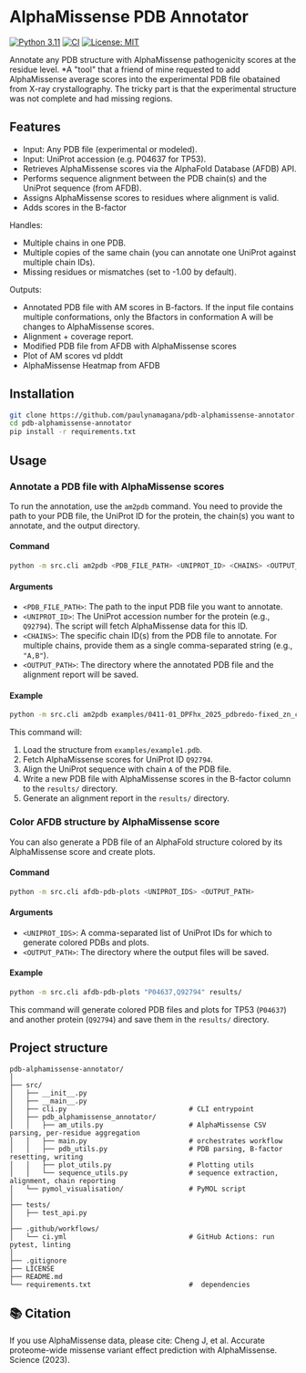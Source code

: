 # AlphaMissense PDB Annotator
[![Python 3.11](https://img.shields.io/badge/python-3.11-blue.svg)](https://www.python.org/downloads/release/python-311/)
[![CI](https://github.com/paulynamagana/pdb-alphamissense-annotator/actions/workflows/ci.yml/badge.svg)](https://github.com/paulynamagana/pdb-alphamissense-annotator/actions/workflows/ci.yml)
[![License: MIT](https://img.shields.io/badge/License-MIT-yellow.svg)](https://opensource.org/licenses/MIT)



Annotate any PDB structure with AlphaMissense pathogenicity scores at the residue level.
*A "tool" that a friend of mine requested to add AlphaMissense average scores into the experimental PDB file obatained from X-ray crystallography. The tricky part is that the experimental structure was not complete and had missing regions.


## Features
- Input: Any PDB file (experimental or modeled).
- Input: UniProt accession (e.g. P04637 for TP53).
- Retrieves AlphaMissense scores via the AlphaFold Database (AFDB) API.
- Performs sequence alignment between the PDB chain(s) and the UniProt sequence (from AFDB).
- Assigns AlphaMissense scores to residues where alignment is valid.
- Adds scores in the B-factor 

Handles:
- Multiple chains in one PDB.
- Multiple copies of the same chain (you can annotate one UniProt against multiple chain IDs).
- Missing residues or mismatches (set to -1.00 by default).

Outputs:
- Annotated PDB file with AM scores in B-factors.
    If the input file contains multiple conformations, only the Bfactors in conformation A will be changes to AlphaMissense scores. 
- Alignment + coverage report.
- Modified PDB file from AFDB with AlphaMissense scores
- Plot of AM scores vd plddt
- AlphaMissense Heatmap from AFDB

## Installation
```bash
git clone https://github.com/paulynamagana/pdb-alphamissense-annotator.git
cd pdb-alphamissense-annotator
pip install -r requirements.txt
```

## Usage

### Annotate a PDB file with AlphaMissense scores

To run the annotation, use the `am2pdb` command. You need to provide the path to your PDB file, the UniProt ID for the protein, the chain(s) you want to annotate, and the output directory.

#### Command

```bash
python -m src.cli am2pdb <PDB_FILE_PATH> <UNIPROT_ID> <CHAINS> <OUTPUT_PATH>
```

#### Arguments

*   `<PDB_FILE_PATH>`: The path to the input PDB file you want to annotate.
*   `<UNIPROT_ID>`: The UniProt accession number for the protein (e.g., `Q92794`). The script will fetch AlphaMissense data for this ID.
*   `<CHAINS>`: The specific chain ID(s) from the PDB file to annotate. For multiple chains, provide them as a single comma-separated string (e.g., `"A,B"`).
*   `<OUTPUT_PATH>`: The directory where the annotated PDB file and the alignment report will be saved.

#### Example

```bash
python -m src.cli am2pdb examples/0411-01_DPFhx_2025_pdbredo-fixed_zn_charge-delete_oxt.pdb Q92794 "A" results/
```

This command will:
1.  Load the structure from `examples/example1.pdb`.
2.  Fetch AlphaMissense scores for UniProt ID `Q92794`.
3.  Align the UniProt sequence with chain `A` of the PDB file.
4.  Write a new PDB file with AlphaMissense scores in the B-factor column to the `results/` directory.
5.  Generate an alignment report in the `results/` directory.




### Color AFDB structure by AlphaMissense score

You can also generate a PDB file of an AlphaFold structure colored by its AlphaMissense score and create plots.

#### Command

```bash
python -m src.cli afdb-pdb-plots <UNIPROT_IDS> <OUTPUT_PATH>
```

#### Arguments

*   `<UNIPROT_IDS>`: A comma-separated list of UniProt IDs for which to generate colored PDBs and plots.
*   `<OUTPUT_PATH>`: The directory where the output files will be saved.

#### Example

```bash
python -m src.cli afdb-pdb-plots "P04637,Q92794" results/
```
This command will generate colored PDB files and plots for TP53 (`P04637`) and another protein (`Q92794`) and save them in the `results/` directory.

## Project structure
```
pdb-alphamissense-annotator/
│
├── src/
│   ├── __init__.py
│   ├── __main__.py
│   ├── cli.py                              # CLI entrypoint
│   ├── pdb_alphamissense_annotator/
│   │   ├── am_utils.py                     # AlphaMissense CSV parsing, per-residue aggregation
│   │   ├── main.py                         # orchestrates workflow
│   │   ├── pdb_utils.py                    # PDB parsing, B-factor resetting, writing
│   │   ├── plot_utils.py                   # Plotting utils
│   │   └── sequence_utils.py               # sequence extraction, alignment, chain reporting
│   └── pymol_visualisation/                # PyMOL script
│
├── tests/
│   ├── test_api.py
│
├── .github/workflows/
│   └── ci.yml                              # GitHub Actions: run pytest, linting
│
├── .gitignore
├── LICENSE
├── README.md
└── requirements.txt                        #  dependencies
```


## 📚 Citation
If you use AlphaMissense data, please cite:
Cheng J, et al. Accurate proteome-wide missense variant effect prediction with AlphaMissense. Science (2023).
